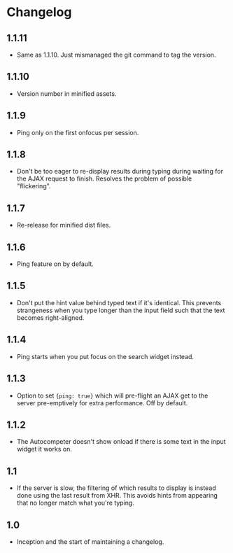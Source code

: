 # Changelog


## 1.1.11

  * Same as 1.1.10. Just mismanaged the git command to tag the version.

## 1.1.10

  * Version number in minified assets.

## 1.1.9

  * Ping only on the first onfocus per session.

## 1.1.8

 * Don't be too eager to re-display results during typing during
   waiting for the AJAX request to finish. Resolves the problem of
   possible "flickering".

## 1.1.7

 * Re-release for minified dist files.

## 1.1.6

 * Ping feature on by default.

## 1.1.5

 * Don't put the hint value behind typed text if it's identical. This
   prevents strangeness when you type longer than the input field such
   that the text becomes right-aligned.

## 1.1.4

 * Ping starts when you put focus on the search widget instead.

## 1.1.3

 * Option to set `{ping: true}` which will pre-flight an AJAX get to the
   server pre-emptively for extra performance. Off by default.

## 1.1.2

 * The Autocompeter doesn't show onload if there is some text in the input
   widget it works on.

## 1.1

 * If the server is slow, the filtering of which results to display is instead
   done using the last result from XHR. This avoids hints from appearing
   that no longer match what you're typing.

## 1.0

 * Inception and the start of maintaining a changelog.
